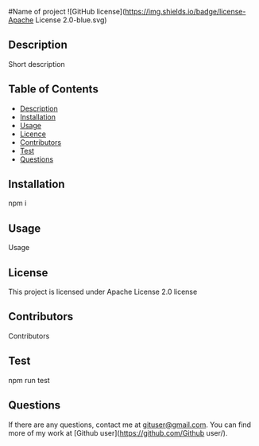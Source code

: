 #Name of project
![GitHub license](https://img.shields.io/badge/license-Apache License 2.0-blue.svg)

  ## Description

  Short description

  ## Table of Contents

  * [Description](#Description)
  * [Installation](#Installation)
  * [Usage](#Usage)
  * [Licence](#Licence)
  * [Contributors](#Contributors)
  * [Test](#Test)
  * [Questions](#question) 

  ## Installation 
  npm i

  ## Usage
  Usage

  ## License 

  This project is licensed under Apache License 2.0 license

  ## Contributors

  Contributors

  ## Test

  npm run test

  ## Questions

  If there are any questions, contact me at gituser@gmail.com. You can find more of my work at [Github user](https://github.com/Github user/).
  
